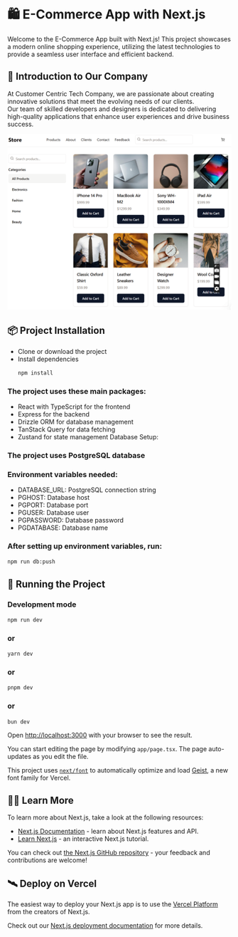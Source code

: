 # 🛍️ E-Commerce App with Next.js
Welcome to the E-Commerce App built with Next.js! This project showcases a modern online shopping experience, utilizing the latest technologies to provide a seamless user interface and efficient backend.

## 🌟 Introduction to Our Company
At Customer Centric Tech Company, we are passionate about creating innovative solutions that meet the evolving needs of our clients.<br/> 
Our team of skilled developers and designers is dedicated to delivering high-quality applications that enhance user experiences and drive business success.

![img.png](img.png)

## 📦 Project Installation
- Clone or download the project
- Install dependencies
  ```bash
  npm install
  ```
### The project uses these main packages:
- React with TypeScript for the frontend
- Express for the backend
- Drizzle ORM for database management
- TanStack Query for data fetching
- Zustand for state management
  Database Setup:
### The project uses PostgreSQL database
### Environment variables needed:
- DATABASE_URL: PostgreSQL connection string
- PGHOST: Database host
- PGPORT: Database port
- PGUSER: Database user
- PGPASSWORD: Database password
- PGDATABASE: Database name
### After setting up environment variables, run:
  ```bash
  npm run db:push
  ```

## 🚀 Running the Project
### Development mode
  ```bash
  npm run dev
  ```
### or
  ```bash
  yarn dev
  ```
### or
  ```bash
  pnpm dev
  ```
### or
  ```bash
  bun dev
  ```

Open [http://localhost:3000](http://localhost:3000) with your browser to see the result.

You can start editing the page by modifying `app/page.tsx`. The page auto-updates as you edit the file.

This project uses [`next/font`](https://nextjs.org/docs/app/building-your-application/optimizing/fonts) to automatically optimize and load [Geist](https://vercel.com/font), a new font family for Vercel.

## 👨‍🚀 Learn More

To learn more about Next.js, take a look at the following resources:

- [Next.js Documentation](https://nextjs.org/docs) - learn about Next.js features and API.
- [Learn Next.js](https://nextjs.org/learn) - an interactive Next.js tutorial.

You can check out [the Next.js GitHub repository](https://github.com/vercel/next.js) - your feedback and contributions are welcome!

## 🛰️ Deploy on Vercel

The easiest way to deploy your Next.js app is to use the [Vercel Platform](https://vercel.com/new?utm_medium=default-template&filter=next.js&utm_source=create-next-app&utm_campaign=create-next-app-readme) from the creators of Next.js.

Check out our [Next.js deployment documentation](https://nextjs.org/docs/app/building-your-application/deploying) for more details.
